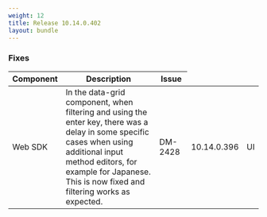 ```yaml
---
weight: 12
title: Release 10.14.0.402
layout: bundle
---
```


<!--10.14.0.394 - 10.14.0.402-->

### Fixes

<div><table ><colgroup>
<col style="width: 15%;"><col style="width: 70%;"><col style="width: 15%;"></colgroup>
<thead><tr>
<th>
Component</th>
<th>
Description</th>
<th>
Issue</th>
</tr>
</thead><tbody>

<tr>
<td>Web SDK</td>
<td>In the data-grid component, when filtering and using the enter key, there was a delay in some specific cases when using additional input method editors, for example for Japanese. This is now fixed and filtering works as expected.</td>
<td>DM-2428</td>
<td>10.14.0.396</td>
<td>UI</td>
</tr>

</tbody></table></div>
